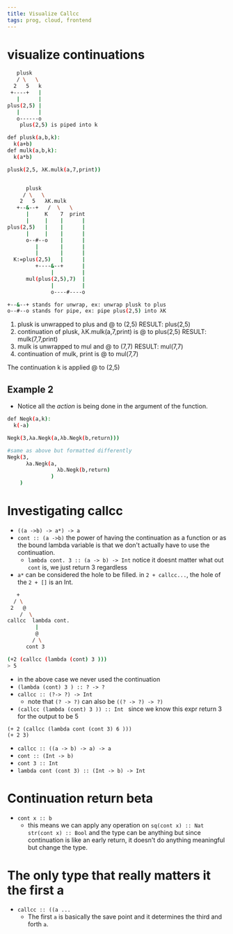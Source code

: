 ```yaml
---
title: Visualize Callcc
tags: prog, cloud, frontend
---
```



# visualize continuations

```bash
   plusk
   / \   \
  2   5   k
 +----+   |
   |      |
plus(2,5) | 
   |      |
   o------o
    plus(2,5) is piped into k
```


```bash
def plusk(a,b,k):
  k(a+b)
def mulk(a,b,k):
  k(a*b)

plusk(2,5, λK.mulk(a,7,print))
```

```bash

      plusk
     / \   \
    2   5   λK.mulk
   +--&--+   /  \   \
      |     K    7  print
      |     |    |      |
plus(2,5)   |    |      |
      |     |    |      |
      o--#--o    |      |
         |       |      |
         |       |      |
  K:=plus(2,5)   |      |
         +----&--+      |
              |         |
      mul(plus(2,5),7)  |
              |         |
              o----#----o   

+--&--+ stands for unwrap, ex: unwrap plusk to plus
o--#--o stands for pipe, ex: pipe plus(2,5) into λK
```       


1. plusk is unwrapped to plus and @ to (2,5) RESULT: plus(2,5)
2. continuation of plusk, λK.mulk(a,7,print) is @ to plus(2,5) RESULT: mulk(7,7,print)
3. mulk is unwrapped to mul and @ to (7,7) RESULT: mul(7,7)
4. continuation of mulk, print is @ to mul(7,7)


The continuation k is applied @ to (2,5)

## Example 2

* Notice all the *action* is being done in the argument of the function.

```bash
def Negk(a,k):
  k(-a)

Negk(3,λa.Negk(a,λb.Negk(b,return)))

#same as above but formatted differently
Negk(3,
      λa.Negk(a,
                λb.Negk(b,return)
              )
    )
```

# Investigating callcc

* `((a ->b) -> a*) -> a`
* `cont :: (a ->b)` the power of having the continuation as a function or as the bound lambda variable is that we don't actually have to use the continuation.
  * `lambda cont. 3 :: (a -> b) -> Int` notice it doesnt matter what out `cont` is, we just return 3 regardless
* `a*` can be considered the hole to be filled. in  `2 + callcc...`, the hole of the `2 + []` is an Int.

```bash
   +
  / \
 2   @
    /  \
callcc  lambda cont.
         |
         @
        / \
      cont 3
```
```bash    
(+2 (callcc (lambda (cont) 3 )))
> 5
```

* in the above case we never used the continuation
* `(lambda (cont) 3 ) :: ? -> ?`
* `callcc :: (?-> ?) -> Int`
  * note that `(? -> ?)` can also be `((? -> ?) -> ?)`
* `(callcc (lambda (cont) 3 )) :: Int ` since we know this expr return 3 for the output to be 5


```
(+ 2 (callcc (lambda cont (cont 3) 6 )))
(+ 2 3)
```

* `callcc :: ((a -> b) -> a) -> a`
* `cont :: (Int -> b)`
* `cont 3 :: Int`
* `lambda cont (cont 3) :: (Int -> b) -> Int` 

# Continuation return beta

* `cont x :: b` 
  * this means we can apply any operation on `sq(cont x) :: Nat` `str(cont x) :: Bool` and the type can be anything but since continuation is like an early return, it doesn't do anything meaningful but change the type.

# The only type that really matters it the first a

* `callcc :: ((a ...`
  * The first `a` is basically the save point and it determines the third and forth `a`.


